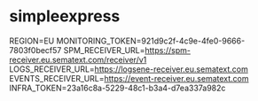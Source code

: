 # simpleexpress

REGION=EU
MONITORING_TOKEN=921d9c2f-4c9e-4fe0-9666-7803f0becf57
SPM_RECEIVER_URL=https://spm-receiver.eu.sematext.com/receiver/v1
LOGS_RECEIVER_URL=https://logsene-receiver.eu.sematext.com
EVENTS_RECEIVER_URL=https://event-receiver.eu.sematext.com
INFRA_TOKEN=23a16c8a-5229-48c1-b3a4-d7ea337a982c


